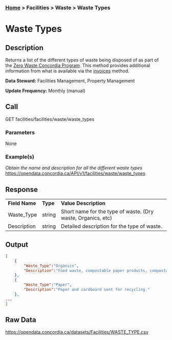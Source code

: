 ### [Home](../../../README.md) > Facilities > Waste > Waste Types

# Waste Types


## Description
Returns a list of the different types of waste being disposed of as part of the [Zero Waste Concordia Program](https://www.concordia.ca/about/sustainability/sustainability-initiatives/zero-waste/zero-waste-program.html).  This method provides additional information from what is available via the [invoices](./invoices.md) method.

**Data Steward:** Facilities Management, Property Management

**Update Frequency:** Monthly (manual)

## Call
GET facilities/facilities/waste/waste_types

### Parameters
None

### Example(s)
*Obtain the name and description for all the different waste types*<br/>
https://opendata.concordia.ca/API/v1/facilities/waste/waste_types

## Response
<table>
    <tr>
        <td><b>Field Name</b></td>
        <td><b>Type</b></td>
        <td><b>Value Description</b></td>
    </tr>
    <tr>
        <td>Waste_Type</td>
        <td>string</td>
        <td>Short name for the type of waste.  (Dry waste, Organics, etc)</td>
    </tr>
    <tr>
        <td>Description</td>
        <td>string</td>
        <td>Detailed description for the type of waste.</td>
    </tr>
</table>

## Output
```JSON
[
    {
        "Waste_Type":"Organics",
        "Description":"Food waste, compostable paper products, compostable bioplastics, and green waste sent to composting."
    },
    {
        "Waste_Type":"Paper",
        "Description":"Paper and cardboard sent for recycling."
    },
...
]
```

## Raw Data
https://opendata.concordia.ca/datasets/Facilities/WASTE_TYPE.csv
